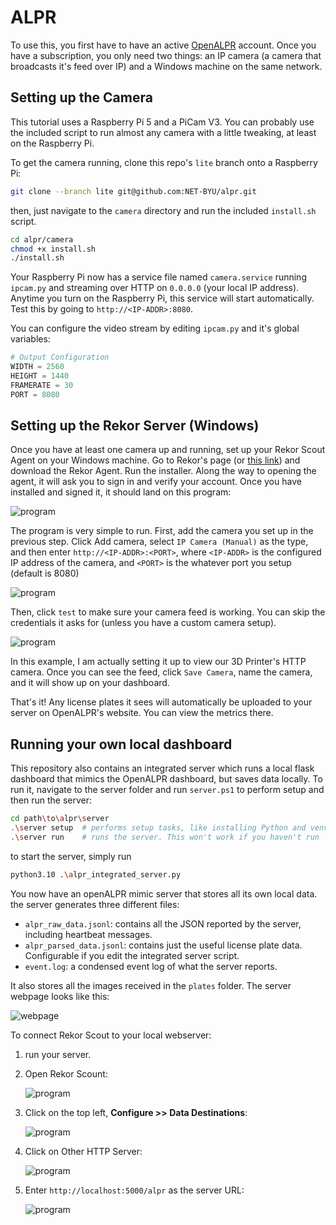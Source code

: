 # ALPR

To use this, you first have to have an active [OpenALPR](https://cloud.openalpr.com/) account. Once you have a subscription, you only need two things: an IP camera (a camera that broadcasts it's feed over IP) and a Windows machine on the same network.

## Setting up the Camera

This tutorial uses a Raspberry Pi 5 and a PiCam V3. You can probably use the included script to run almost any camera with a little tweaking, at least on the Raspberry Pi.

To get the camera running, clone this repo's `lite` branch onto a Raspberry Pi:

```sh
git clone --branch lite git@github.com:NET-BYU/alpr.git
```

then, just navigate to the `camera` directory and run the included `install.sh` script.

```sh
cd alpr/camera
chmod +x install.sh
./install.sh
```

Your Raspberry Pi now has a service file named `camera.service` running `ipcam.py` and streaming over HTTP on `0.0.0.0` (your local IP address). Anytime you turn on the Raspberry Pi, this service will start automatically. Test this by going to `http://<IP-ADDR>:8080`.

You can configure the video stream by editing `ipcam.py` and it's global variables:

```py
# Output Configuration         
WIDTH = 2560   
HEIGHT = 1440
FRAMERATE = 30
PORT = 8080
```

## Setting up the Rekor Server (Windows)

Once you have at least one camera up and running, set up your Rekor Scout Agent on your Windows machine. Go to Rekor's page (or [this link](https://deb.openalpr.com/windows-agent/openalpr-agent-latest.exe)) and download the Rekor Agent. Run the installer. Along the way to opening the agent, it will ask you to sign in and verify your account. Once you have installed and signed it, it should land on this program:

![program](media/program_empty.png)

The program is very simple to run. First, add the camera you set up in the previous step. Click Add camera, select `IP Camera (Manual)` as the type, and then enter `http://<IP-ADDR>:<PORT>`, where `<IP-ADDR>` is the configured IP address of the camera, and `<PORT>` is the whatever port you setup (default is 8080)

![program](media/program_camsetup.png)

Then, click `test` to make sure your camera feed is working. You can skip the credentials it asks for (unless you have a custom camera setup).

![program](media/program_camtest.png)

In this example, I am actually setting it up to view our 3D Printer's HTTP camera. Once you can see the feed, click `Save Camera`, name the camera, and it will show up on your dashboard.

That's it! Any license plates it sees will automatically be uploaded to your server on OpenALPR's website. You can view the metrics there.

## Running your own local dashboard

This repository also contains an integrated server which runs a local flask dashboard that mimics the OpenALPR dashboard, but saves data locally. To run it, navigate to the server folder and run `server.ps1` to perform setup and then run the server:

```sh
cd path\to\alpr\server
.\server setup  # performs setup tasks, like installing Python and venv. One time use
.\server run    # runs the server. This won't work if you haven't run 'setup'
```

to start the server, simply run

```sh
python3.10 .\alpr_integrated_server.py
```

You now have an openALPR mimic server that stores all its own local data. the server generates three different files:

- `alpr_raw_data.jsonl`: contains all the JSON reported by the server, including heartbeat messages.
- `alpr_parsed_data.jsonl`: contains just the useful license plate data. Configurable if you edit the integrated server script.
- `event.log`: a condensed event log of what the server reports.

It also stores all the images received in the `plates` folder. The server webpage looks like this:

![webpage](media/webpage.png)

To connect Rekor Scout to your local webserver:

1. run your server.
2. Open Rekor Scount:

    ![program](media/program_empty.png)

3. Click on the top left, **Configure >> Data Destinations**:

    ![program](media/program_datadest.png)

4. Click on Other HTTP Server:

    ![program](media/program_datadest_popup.png)

5. Enter `http://localhost:5000/alpr` as the server URL:

    ![program](media/program_urldest_popup.png)

